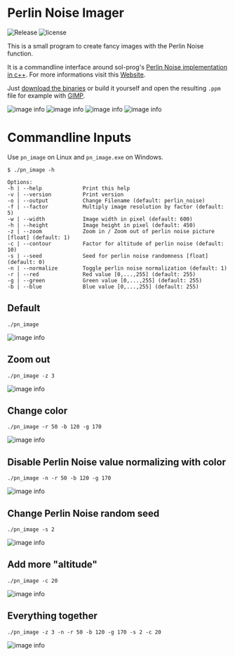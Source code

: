 # Perlin Noise Imager

![Release](https://badgen.net/github/release/chriscasa95/perlin-noise-images)
![license](https://badgen.net/github/license/chriscasa95/perlin-noise-images)


This is a small program to create fancy images with the Perlin Noise function.

It is a commandline interface around sol-prog's [Perlin Noise implementation in c++](https://github.com/sol-prog/Perlin_Noise). For more informations visit this [Website](http://solarianprogrammer.com/2012/07/18/perlin-noise-cpp-11/).

Just [download the binaries](https://github.com/chriscasa95/perlin-noise-images/releases/) or build it yourself and open the resulting `.ppm` file for example with [GIMP](https://www.gimp.org/). 

![image info](./images/example0.png)
![image info](./images/example1.png)
![image info](./images/example2.png)
![image info](./images/example3.png)

# Commandline Inputs

Use `pn_image` on Linux and `pn_image.exe` on Windows. 

    $ ./pn_image -h

    Options:
    -h | --help             Print this help
    -v | --version          Print version
    -o | --output           Change Filename (default: perlin_noise)
    -f | --factor           Multiply image resolution by factor (default: 5)
    -w | --width            Image width in pixel (default: 600)
    -h | --height           Image height in pixel (default: 450)
    -z | --zoom             Zoom in / Zoom out of perlin noise picture [float] (default: 1)
    -c | --contour          Factor for altitude of perlin noise (default: 10)
    -s | --seed             Seed for perlin noise randomness [float] (default: 0)
    -n | --normalize        Toggle perlin noise normalization (default: 1)
    -r | --red              Red value [0,...,255] (default: 255)
    -g | --green            Green value [0,...,255] (default: 255)
    -b | --blue             Blue value [0,...,255] (default: 255)

## Default

    ./pn_image

![image info](./images/default.png)

## Zoom out

    ./pn_image -z 3

![image info](./images/zoom_out.png)

## Change color

    ./pn_image -r 50 -b 120 -g 170

![image info](./images/change_color.png)

## Disable Perlin Noise value normalizing with color

    ./pn_image -n -r 50 -b 120 -g 170

![image info](images/change_color_no_normalization.png)

## Change Perlin Noise random seed

    ./pn_image -s 2

![image info](images/change_seed.png)

## Add more "altitude"

    ./pn_image -c 20

![image info](images/change_altitude.png)

## Everything together

    ./pn_image -z 3 -n -r 50 -b 120 -g 170 -s 2 -c 20

![image info](images/everything.png)
